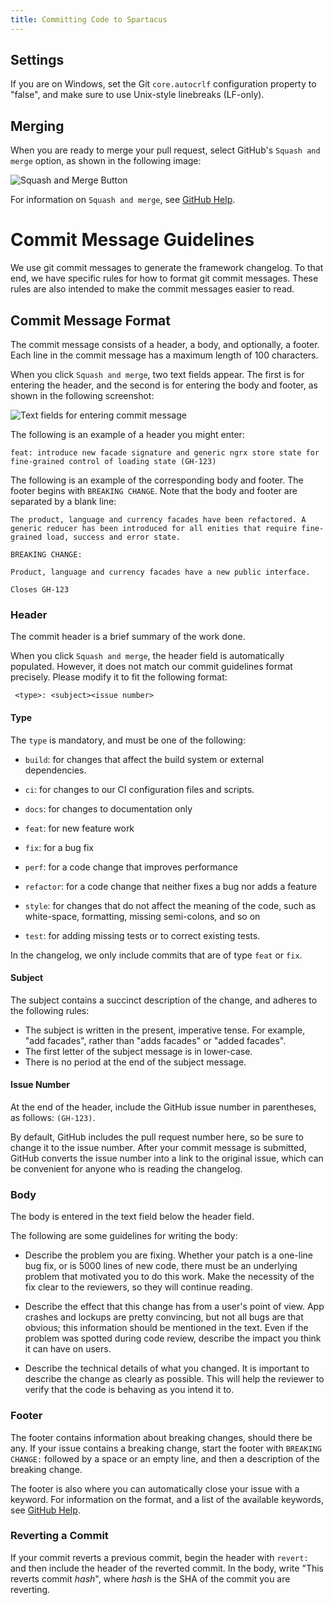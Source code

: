 ```yaml
---
title: Committing Code to Spartacus
---
```


## Settings

If you are on Windows, set the Git `core.autocrlf` configuration property to "false", and make sure to use Unix-style linebreaks (LF-only).

## Merging

When you are ready to merge your pull request, select GitHub's `Squash and merge` option, as shown in the following image:

![Squash and Merge Button](assets/Squash_and_merge_button.png)

For information on `Squash and merge`, see [GitHub Help](https://help.github.com/articles/about-pull-request-merges/).

# Commit Message Guidelines

We use git commit messages to generate the framework changelog. To that end, we have specific rules for how to format git commit messages. These rules are also intended to make the commit messages easier to read.

## Commit Message Format

The commit message consists of a header, a body, and optionally, a footer. Each line in the commit message has a maximum length of 100 characters.

When you click `Squash and merge`, two text fields appear. The first is for entering the header, and the second is for entering the body and footer, as shown in the following screenshot:

![Text fields for entering commit message](assets/Squash_merge_header_body_footer.png)

The following is an example of a header you might enter:

```
feat: introduce new facade signature and generic ngrx store state for fine-grained control of loading state (GH-123)
```

The following is an example of the corresponding body and footer. The footer begins with `BREAKING CHANGE`. Note that the body and footer are separated by a blank line:

```
The product, language and currency facades have been refactored. A generic reducer has been introduced for all enities that require fine-grained load, success and error state.

BREAKING CHANGE:

Product, language and currency facades have a new public interface.

Closes GH-123
```

### Header

The commit header is a brief summary of the work done.

When you click `Squash and merge`, the header field is automatically populated. However, it does not match our commit guidelines format precisely. Please modify it to fit the following format:

```
 <type>: <subject><issue number>
```

#### Type

The `type` is mandatory, and must be one of the following:

- `build`: for changes that affect the build system or external dependencies.

- `ci`: for changes to our CI configuration files and scripts.

- `docs`: for changes to documentation only

- `feat`: for new feature work

- `fix`: for a bug fix

- `perf`: for a code change that improves performance

- `refactor`: for a code change that neither fixes a bug nor adds a feature

- `style`: for changes that do not affect the meaning of the code, such as white-space, formatting, missing semi-colons, and so on

- `test`: for adding missing tests or to correct existing tests.

In the changelog, we only include commits that are of type `feat` or `fix`.

#### Subject

The subject contains a succinct description of the change, and adheres to the following rules:

- The subject is written in the present, imperative tense. For example, "add facades", rather than "adds facades" or "added facades".
- The first letter of the subject message is in lower-case.
- There is no period at the end of the subject message.

#### Issue Number

At the end of the header, include the GitHub issue number in parentheses, as follows: `(GH-123)`.

By default, GitHub includes the pull request number here, so be sure to change it to the issue number. After your commit message is submitted, GitHub converts the issue number into a link to the original issue, which can be convenient for anyone who is reading the changelog.

### Body

The body is entered in the text field below the header field.

The following are some guidelines for writing the body:

- Describe the problem you are fixing. Whether your patch is a one-line bug fix, or is 5000 lines of new code, there must be an underlying problem that motivated you to do this work. Make the necessity of the fix clear to the reviewers, so they will continue reading.

- Describe the effect that this change has from a user's point of view. App crashes and lockups are pretty convincing, but not all bugs are that obvious; this information should be mentioned in the text. Even if the problem was spotted during code review, describe the impact you think it can have on users.

- Describe the technical details of what you changed. It is important to describe the change as clearly as possible. This will help the reviewer to verify that the code is behaving as you intend it to.

### Footer

The footer contains information about breaking changes, should there be any. If your issue contains a breaking change, start the footer with `BREAKING CHANGE:` followed by a space or an empty line, and then a description of the breaking change.

The footer is also where you can automatically close your issue with a keyword. For information on the format, and a list of the available keywords, see [GitHub Help](https://help.github.com/articles/closing-issues-using-keywords/).

### Reverting a Commit

If your commit reverts a previous commit, begin the header with `revert:` and then include the header of the reverted commit. In the body, write "This reverts commit _hash_", where _hash_ is the SHA of the commit you are reverting.
